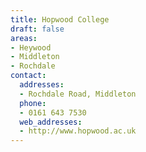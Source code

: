 ```yaml
---
title: Hopwood College
draft: false
areas:
- Heywood
- Middleton
- Rochdale
contact:
  addresses:
  - Rochdale Road, Middleton
  phone:
  - 0161 643 7530
  web_addresses:
  - http://www.hopwood.ac.uk
---
```


